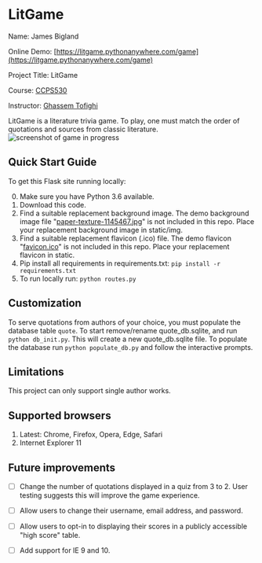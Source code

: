 # LitGame

Name: James Bigland

Online Demo: [https://litgame.pythonanywhere.com/game](https://litgame.pythonanywhere.com/game)

Project Title: LitGame

Course:  [CCPS530](https://ce-online.ryerson.ca/ce/calendar/default.aspx?id=5&section=course&mode=course&ccode=CCPS+530)

Instructor: [Ghassem Tofighi](https://ghassem.com/)

LitGame is a literature trivia game. To play, one must match the order of quotations and sources from classic literature.
![screenshot of game in progress](https://ibb.co/x6QPXQF)

## Quick Start Guide

To get this Flask site running locally:

0. Make sure you have Python 3.6 available.
1. Download this code.
2. Find a suitable replacement background image. The demo background image file "[paper-texture-1145467.jpg](https://www.freeimages.com/photo/paper-texture-1145467)" is not included in this repo. Place your replacement background image in static/img.
3. Find a suitable replacement flavicon (.ico) file. The demo flavicon "[favicon.ico](https://www.freefavicon.com/freefavicons/objects/iconinfo/stylized-book-152-171437.html)" is not included in this repo. Place your replacement flavicon in static.
4. Pip install all requirements in requirements.txt: `pip install -r requirements.txt`
5. To run locally run: `python routes.py`

## Customization
To serve quotations from authors of your choice, you must populate the database table `quote`. To start remove/rename quote_db.sqlite, and run `python db_init.py`. This will create a new quote_db.sqlite file. To populate the database run `python populate_db.py` and follow the interactive prompts.

## Limitations
This project can only support single author works.

## Supported browsers
1. Latest: Chrome, Firefox, Opera, Edge, Safari
2. Internet Explorer 11

## Future improvements
* [ ] Change the number of quotations displayed in a quiz from 3 to 2. User testing suggests this will improve the game experience.

* [ ] Allow users to change their username, email address, and password.

* [ ] Allow users to opt-in to displaying their scores in a publicly accessible "high score" table.

* [ ] Add support for IE 9 and 10.
